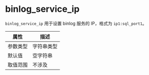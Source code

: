 # binlog_service_ip

`binlog_service_ip` 用于设置 binlog 服务的 IP，格式为 `ip1:sql_port1`。

|  属性    | 描述     |
|----------|---------|
| 参数类型 |   字符串类型      |
| 默认值   | 空字符串     |
| 取值范围 | 不涉及  |
